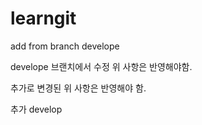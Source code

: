 # learngit
add from branch develope

develope 브랜치에서 수정 위 사항은 반영해야함.

추가로 변경된 위 사항은 반영해야 함.
 
추가 develop
